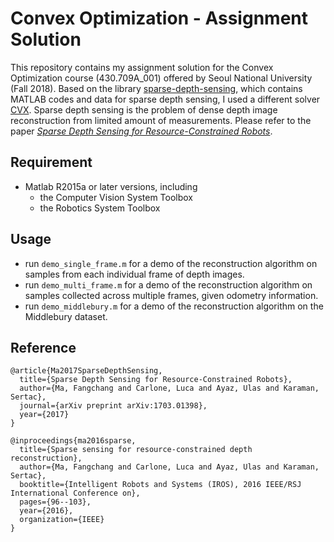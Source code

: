 # Convex Optimization - Assignment Solution


This repository contains my assignment solution for the Convex Optimization course (430.709A_001) offered by Seoul National University (Fall 2018).
Based on the library [sparse-depth-sensing](https://github.com/sparse-depth-sensing/sparse-depth-sensing), which contains MATLAB codes and data for sparse depth sensing, I used a different solver [CVX](http://cvxr.com/cvx/).
Sparse depth sensing is the problem of dense depth image reconstruction from limited amount of measurements. 
Please refer to the paper [*Sparse Depth Sensing for Resource-Constrained Robots*](https://arxiv.org/abs/1703.01398).

## Requirement
 - Matlab R2015a or later versions, including
   - the Computer Vision System Toolbox
   - the Robotics System Toolbox

## Usage
 - run `demo_single_frame.m` for a demo of the reconstruction algorithm on samples from each individual frame of depth images.
 - run `demo_multi_frame.m` for a demo of the reconstruction algorithm on samples collected across multiple frames, given odometry information.
 - run `demo_middlebury.m` for a demo of the reconstruction algorithm on the Middlebury dataset.

## Reference


	@article{Ma2017SparseDepthSensing,
	  title={Sparse Depth Sensing for Resource-Constrained Robots},
	  author={Ma, Fangchang and Carlone, Luca and Ayaz, Ulas and Karaman, Sertac},
	  journal={arXiv preprint arXiv:1703.01398},
	  year={2017}
	}

	@inproceedings{ma2016sparse,
	  title={Sparse sensing for resource-constrained depth reconstruction},
	  author={Ma, Fangchang and Carlone, Luca and Ayaz, Ulas and Karaman, Sertac},
	  booktitle={Intelligent Robots and Systems (IROS), 2016 IEEE/RSJ International Conference on},
	  pages={96--103},
	  year={2016},
	  organization={IEEE}
	}

